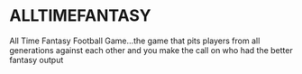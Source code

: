 # ALLTIMEFANTASY
All Time Fantasy Football Game...the game that pits players from all generations against each other and you make the call on who had the better fantasy output
